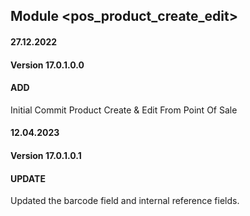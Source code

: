 ## Module <pos_product_create_edit>

#### 27.12.2022
#### Version 17.0.1.0.0
#### ADD
Initial Commit Product Create & Edit From Point Of Sale

#### 12.04.2023
#### Version 17.0.1.0.1
#### UPDATE
Updated the barcode field and internal reference fields.